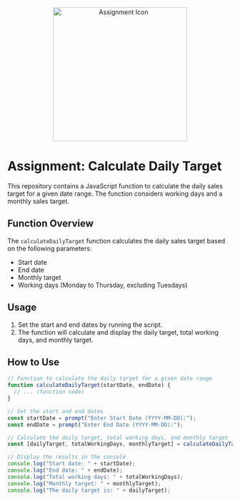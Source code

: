 <!-- README Icon -->
<div align="center">
  <img src="https://jumpseller.com/images/share/ecommerce-precio-de-mi-producto.jpg" alt="Assignment Icon" width="300">
</div>

# Assignment: Calculate Daily Target

This repository contains a JavaScript function to calculate the daily sales target for a given date range. The function considers working days and a monthly sales target.

## Function Overview

The `calculateDailyTarget` function calculates the daily sales target based on the following parameters:

- Start date
- End date
- Monthly target
- Working days (Monday to Thursday, excluding Tuesdays)

## Usage

1. Set the start and end dates by running the script.
2. The function will calculate and display the daily target, total working days, and monthly target.

## How to Use

```javascript
// Function to calculate the daily target for a given date range
function calculateDailyTarget(startDate, endDate) {
  // ... (function code)
}

// Set the start and end dates
const startDate = prompt("Enter Start Date (YYYY-MM-DD):");
const endDate = prompt("Enter End Date (YYYY-MM-DD):");

// Calculate the daily target, total working days, and monthly target
const [dailyTarget, totalWorkingDays, monthlyTarget] = calculateDailyTarget(startDate, endDate);

// Display the results in the console
console.log("Start date: " + startDate);
console.log("End date: " + endDate);
console.log("Total working days: " + totalWorkingDays);
console.log("Monthly target: " + monthlyTarget);
console.log("The daily target is: " + dailyTarget);
